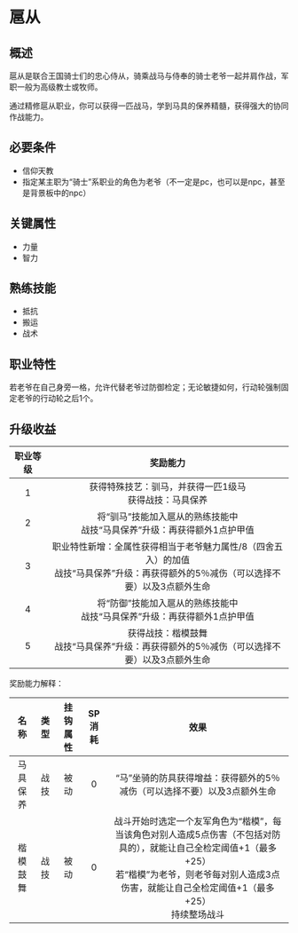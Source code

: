 # 扈从

## 概述

扈从是联合王国骑士们的忠心侍从，骑乘战马与侍奉的骑士老爷一起并肩作战，军职一般为高级教士或牧师。

通过精修扈从职业，你可以获得一匹战马，学到马具的保养精髓，获得强大的协同作战能力。

## 必要条件

* 信仰天教
* 指定某主职为“骑士”系职业的角色为老爷（不一定是pc，也可以是npc，甚至是背景板中的npc）

## 关键属性

* 力量
* 智力

## 熟练技能

* 抵抗
* 搬运
* 战术
  
## 职业特性

若老爷在自己身旁一格，允许代替老爷过防御检定；无论敏捷如何，行动轮强制固定老爷的行动轮之后1个。

## 升级收益

职业等级|奖励能力
:--:|:--:
1|获得特殊技艺：驯马，并获得一匹1级马<br>获得战技：马具保养
2|将“驯马”技能加入扈从的熟练技能中<br>战技“马具保养”升级：再获得额外1点护甲值
3|职业特性新增：全属性获得相当于老爷魅力属性/8（四舍五入）的加值<br>战技“马具保养”升级：再获得额外的5％减伤（可以选择不要）以及3点额外生命
4|将“防御”技能加入扈从的熟练技能中<br>战技“马具保养”升级：再获得额外1点护甲值
5|获得战技：楷模鼓舞<br>战技“马具保养”升级：再获得额外的5％减伤（可以选择不要）以及3点额外生命

奖励能力解释：

名称|类型|挂钩属性|SP消耗|效果
:--:|:--:|:--:|:--:|:--:
马具保养|战技|被动|0|“马”坐骑的防具获得增益：获得额外的5％减伤（可以选择不要）以及3点额外生命
楷模鼓舞|战技|被动|0|战斗开始时选定一个友军角色为“楷模”，每当该角色对别人造成5点伤害（不包括对防具的），就能让自己全检定阈值+1（最多+25）<br>若“楷模”为老爷，则老爷每对别人造成3点伤害，就能让自己全检定阈值+1（最多+25）<br>持续整场战斗